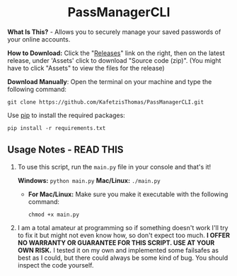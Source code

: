 <h1 align="center">PassManagerCLI</h1>

__What Is This?__ - Allows you to securely manage your saved passwords of your online accounts.

__How to Download:__ Click the "[Releases](https://github.com/KafetzisThomas/PassManagerCLI/releases)" link on the right, then on the latest release, under 'Assets' click to download "Source code (zip)". (You might have to click "Assets" to view the files for the release)

__Download Manually__: Open the terminal on your machine and type the following command:

```
git clone https://github.com/KafetzisThomas/PassManagerCLI.git
```

Use [pip](https://pip.pypa.io/en/stable) to install the required packages:

```
pip install -r requirements.txt
```

## Usage Notes - READ THIS

1. To use this script, run the ```main.py``` file in your console and that's it!

   __Windows:__
   ``` python main.py ```
   __Mac/Linux:__
   ``` ./main.py ```
   * __For Mac/Linux:__ Make sure you make it executable with the following command:
      ```
      chmod +x main.py
      ```

2. I am a total amateur at programming so if something doesn't work I'll try to fix it but might not even know how, so don't expect too much. __I OFFER NO WARRANTY OR GUARANTEE FOR THIS SCRIPT. USE AT YOUR OWN RISK.__ I tested it on my own and implemented some failsafes as best as I could, but there could always be some kind of bug. You should inspect the code yourself.